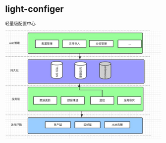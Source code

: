 # light-configer
轻量级配置中心

 ![image](https://github.com/hezhijie/light-configer/blob/master/configer.jpeg)
